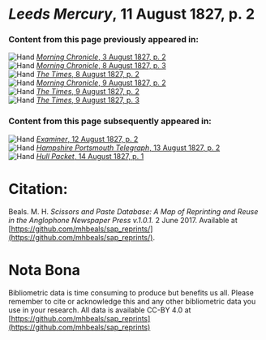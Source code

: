 # *Leeds Mercury*, 11 August 1827, p. 2  
  
### Content from this page previously appeared in:  
![Hand](http://scissorsandpaste.net/wp-content/uploads/2017/06/smallhandpointer.png) [*Morning Chronicle*, 3 August 1827, p. 2](https://mhbeals.github.io/sap_html/Morning-Chronicle/Morning-Chronicle-3-August-1827-p-2)  
![Hand](http://scissorsandpaste.net/wp-content/uploads/2017/06/smallhandpointer.png) [*Morning Chronicle*, 8 August 1827, p. 3](https://mhbeals.github.io/sap_html/Morning-Chronicle/Morning-Chronicle-8-August-1827-p-3)  
![Hand](http://scissorsandpaste.net/wp-content/uploads/2017/06/smallhandpointer.png) [*The Times*, 8 August 1827, p. 2](https://mhbeals.github.io/sap_html/The-Times/The-Times-8-August-1827-p-2)  
![Hand](http://scissorsandpaste.net/wp-content/uploads/2017/06/smallhandpointer.png) [*Morning Chronicle*, 9 August 1827, p. 2](https://mhbeals.github.io/sap_html/Morning-Chronicle/Morning-Chronicle-9-August-1827-p-2)  
![Hand](http://scissorsandpaste.net/wp-content/uploads/2017/06/smallhandpointer.png) [*The Times*, 9 August 1827, p. 2](https://mhbeals.github.io/sap_html/The-Times/The-Times-9-August-1827-p-2)  
![Hand](http://scissorsandpaste.net/wp-content/uploads/2017/06/smallhandpointer.png) [*The Times*, 9 August 1827, p. 3](https://mhbeals.github.io/sap_html/The-Times/The-Times-9-August-1827-p-3)  
  
### Content from this page subsequently appeared in:  
![Hand](http://scissorsandpaste.net/wp-content/uploads/2017/06/smallhandpointer.png) [*Examiner*, 12 August 1827, p. 2](https://mhbeals.github.io/sap_html/Examiner/Examiner-12-August-1827-p-2)  
![Hand](http://scissorsandpaste.net/wp-content/uploads/2017/06/smallhandpointer.png) [*Hampshire Portsmouth Telegraph*, 13 August 1827, p. 2](https://mhbeals.github.io/sap_html/Hampshire-Portsmouth-Telegraph/Hampshire-Portsmouth-Telegraph-13-August-1827-p-2)  
![Hand](http://scissorsandpaste.net/wp-content/uploads/2017/06/smallhandpointer.png) [*Hull Packet*, 14 August 1827, p. 1](https://mhbeals.github.io/sap_html/Hull-Packet/Hull-Packet-14-August-1827-p-1)  


# Citation: 

Beals. M. H. *Scissors and Paste Database: A Map of Reprinting and Reuse in the Anglophone Newspaper Press v.1.0.1.* 2 June 2017. Available at [https://github.com/mhbeals/sap_reprints/](https://github.com/mhbeals/sap_reprints/). 

# Nota Bona

Bibliometric data is time consuming to produce but benefits us all. Please remember to cite or acknowledge this and any other bibliometric data you use in your research. All data is available CC-BY 4.0 at [https://github.com/mhbeals/sap_reprints](https://github.com/mhbeals/sap_reprints)
